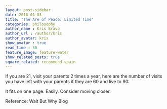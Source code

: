 ```yaml
---
layout: post-sidebar
date: 2016-01-03
title: "The Are of Peace: Limited Time"
categories: philosophy
author_name : Kris Bravo
author_url : /author/kris
author_avatar: kris
show_avatar : true
read_time : 30
feature_image: feature-water
show_related_posts: true
square_related: recommend-spain
---
```


If you are 21, visit your parents 2 times a year, here are the number of visits you have left with your parents if they are 60 and live to 90:



It fits on one page. Easily. Consider moving closer.

Reference: Wait But Why Blog


